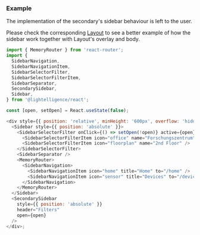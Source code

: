 ### Example

The implementation of the secondary's sidebar behaviour is left to the user.

Please check the corresponding [Layout](#/Navigation/Layout) to see a better
example of how the sidebar work together with Layout's overlay and body.

```js
import { MemoryRouter } from 'react-router';
import {
  SidebarNavigation,
  SidebarNavigationItem,
  SidebarSelectorFilter,
  SidebarSelectorFilterItem,
  SidebarSeparator,
  SecondarySidebar,
  Sidebar,
} from '@lightelligence/react';

const [open, setOpen] = React.useState(false);

<div style={{ position: 'relative', minHeight: '600px', overflow: 'hidden' }}>
  <Sidebar style={{ position: 'absolute' }}>
    <SidebarSelectorFilter onClick={() => setOpen(!open)} active={open}>
      <SidebarSelectorFilterItem icon="office" name="Forschungszentrum" />
      <SidebarSelectorFilterItem icon="floorplan" name="2nd Floor" />
    </SidebarSelectorFilter>
    <SidebarSeparator />
    <MemoryRouter>
      <SidebarNavigation>
        <SidebarNavigationItem icon="home" title="Home" to="/home" />
        <SidebarNavigationItem icon="sensor" title="Devices" to="/devices" />
      </SidebarNavigation>
    </MemoryRouter>
  </Sidebar>
  <SecondarySidebar
    style={{ position: 'absolute' }}
    header="Filters"
    open={open}
  />
</div>;
```
